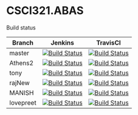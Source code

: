 # CSCI321.ABAS
Build status  

Branch | Jenkins | TravisCI   
------ | ------- | --------   
master | [![Build Status](http://jenkins.tonylao.com/buildStatus/icon?job=CSCI321.ABAS.master)](http://jenkins.tonylao.com/job/CSCI321.ABAS.master) | [![Build Status](https://travis-ci.com/TonyRL/CSCI321.ABAS.svg?token=2gExg64SpwfQ5t8h2R86&branch=master)](https://travis-ci.com/TonyRL/CSCI321.ABAS)  
Athens2 | [![Build Status](http://jenkins.tonylao.com/buildStatus/icon?job=CSCI321.ABAS.Athens2)](http://jenkins.tonylao.com/job/CSCI321.ABAS.Athens2) | [![Build Status](https://travis-ci.com/TonyRL/CSCI321.ABAS.svg?token=2gExg64SpwfQ5t8h2R86&branch=Athens2)](https://travis-ci.com/TonyRL/CSCI321.ABAS)
tony   | [![Build Status](http://jenkins.tonylao.com/buildStatus/icon?job=CSCI321.ABAS.tony)](http://jenkins.tonylao.com/job/CSCI321.ABAS.tony) | [![Build Status](https://travis-ci.com/TonyRL/CSCI321.ABAS.svg?token=2gExg64SpwfQ5t8h2R86&branch=tony)](https://travis-ci.com/TonyRL/CSCI321.ABAS)
rajNew   | [![Build Status](http://jenkins.tonylao.com/buildStatus/icon?job=CSCI321.ABAS.rajNew)](http://jenkins.tonylao.com/job/CSCI321.ABAS.rajNew) | [![Build Status](https://travis-ci.com/TonyRL/CSCI321.ABAS.svg?token=2gExg64SpwfQ5t8h2R86&branch=rajNew)](https://travis-ci.com/TonyRL/CSCI321.ABAS)
MANISH | [![Build Status](http://jenkins.tonylao.com/buildStatus/icon?job=CSCI321.ABAS.MANISH)](http://jenkins.tonylao.com/job/CSCI321.ABAS.MANISH) | [![Build Status](https://travis-ci.com/TonyRL/CSCI321.ABAS.svg?token=2gExg64SpwfQ5t8h2R86&branch=MANISH)](https://travis-ci.com/TonyRL/CSCI321.ABAS)
lovepreet | [![Build Status](http://jenkins.tonylao.com/buildStatus/icon?job=CSCI321.ABAS.lovepreet)](http://jenkins.tonylao.com/job/CSCI321.ABAS.lovepreet) | [![Build Status](https://travis-ci.com/TonyRL/CSCI321.ABAS.svg?token=2gExg64SpwfQ5t8h2R86&branch=lovepreet)](https://travis-ci.com/TonyRL/CSCI321.ABAS)
